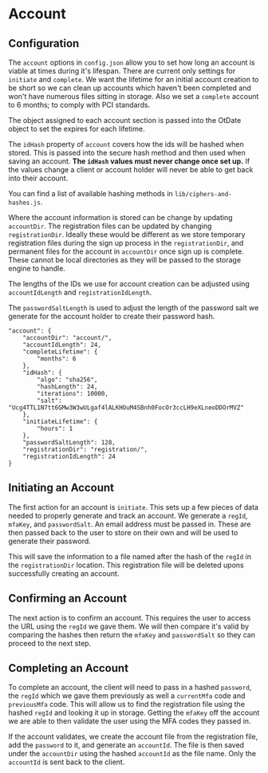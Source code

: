 Account
=======

Configuration
-------------

The `account` options in `config.json` allow you to set how long an account is viable at times during it's lifespan. There are current only settings for `initiate` and `complete`. We want the lifetime for an initial account creation to be short so we can clean up accounts which haven't been completed and won't have numerous files sitting in storage. Also we set a `complete` account to 6 months; to comply with PCI standards.

The object assigned to each account section is passed into the OtDate object to set the expires for each lifetime.

The `idHash` property of `account` covers how the ids will be hashed when stored. This is passed into the secure hash method and then used when saving an account. **The `idHash` values must never change once set up.** If the values change a client or account holder will never be able to get back into their account.

You can find a list of available hashing methods in `lib/ciphers-and-hashes.js`.

Where the account information is stored can be change by updating `accountDir`. The registration files can be updated by changing `registrationDir`. Ideally these would be different as we store temporary registration files during the sign up process in the `registrationDir`, and permanent files for the account in `accountDir` once sign up is complete. These cannot be local directories as they will be passed to the storage engine to handle.

The lengths of the IDs we use for account creation can be adjusted using `accountIdLength` and `registrationIdLength`.

The `passwordSaltLength` is used to adjust the length of the password salt we generate for the account holder to create their password hash.

    "account": {
        "accountDir": "account/",
        "accountIdLength": 24,
        "completeLifetime": {
            "months": 6
        },
        "idHash": {
            "algo": "sha256",
            "hashLength": 24,
            "iterations": 10000,
            "salt": "Ucg4TTL1N7tt6GMw3W3wULgaf4lALKHOuM4SBnh0FocOr3ccLH9eXLneoDDOrMVZ"
        },
        "initiateLifetime": {
            "hours": 1
        },
        "passwordSaltLength": 128,
        "registrationDir": "registration/",
        "registrationIdLength": 24
    }


Initiating an Account
---------------------

The first action for an account is `initiate`. This sets up a few pieces of data needed to properly generate and track an account. We generate a `regId`, `mfaKey`, and `passwordSalt`. An email address must be passed in. These are then passed back to the user to store on their own and will be used to generate their password.

This will save the information to a file named after the hash of the `regId` in the `registrationDir` location. This registration file will be deleted upons successfully creating an account.

Confirming an Account
---------------------

The next action is to confirm an account. This requires the user to access the URL using the `regId` we gave them. We will then compare it's valid by comparing the hashes then return the `mfaKey` and `passwordSalt` so they can proceed to the next step.

Completing an Account
---------------------

To complete an account, the client will need to pass in a hashed `password`, the `regId` which we gave them previously as well a `currentMfa` code and `previousMfa` code. This will allow us to find the registration file using the hashed `regId` and looking it up in storage. Getting the `mfaKey` off the account we are able to then validate the user using the MFA codes they passed in.

If the account validates, we create the account file from the registration file, add the `password` to it, and generate an `accountId`. The file is then saved under the `accountDir` using the hashed `accountId` as the file name. Only the `accountId` is sent back to the client.